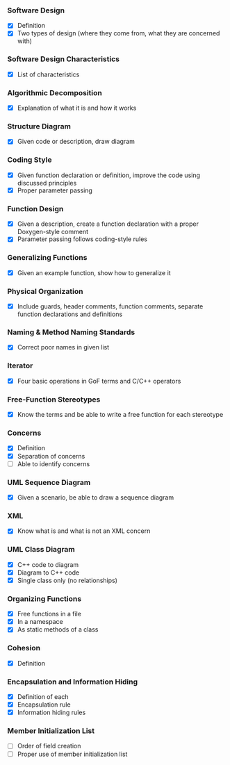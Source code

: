 ### Software Design  
- [x] Definition
- [x] Two types of design (where they come from, what they are concerned with)

### Software Design Characteristics
- [x] List of characteristics

### Algorithmic Decomposition
- [x] Explanation of what it is and how it works

### Structure Diagram
- [x] Given code or description, draw diagram

### Coding Style
- [x] Given function declaration or definition, improve the code using discussed principles
- [x] Proper parameter passing

### Function Design
- [x] Given a description, create a function declaration with a proper Doxygen-style comment
- [x] Parameter passing follows coding-style rules

### Generalizing Functions
- [x] Given an example function, show how to generalize it

### Physical Organization
- [x] Include guards, header comments, function comments, separate function declarations and definitions

### Naming & Method Naming Standards
- [x] Correct poor names in given list

### Iterator
- [x] Four basic operations in GoF terms and C/C++ operators

### Free-Function Stereotypes
- [x] Know the terms and be able to write a free function for each stereotype

### Concerns
- [x] Definition
- [x] Separation of concerns
- [ ] Able to identify concerns

### UML Sequence Diagram
- [x] Given a scenario, be able to draw a sequence diagram

### XML
- [x] Know what is and what is not an XML concern

### UML Class Diagram
- [x] C++ code to diagram
- [x] Diagram to C++ code
- [x] Single class only (no relationships)

### Organizing Functions
- [x] Free functions in a file
- [x] In a namespace
- [x] As static methods of a class

### Cohesion
- [x] Definition

### Encapsulation and Information Hiding
- [x] Definition of each
- [x] Encapsulation rule
- [x] Information hiding rules

### Member Initialization List
- [ ] Order of field creation
- [ ] Proper use of member initialization list
